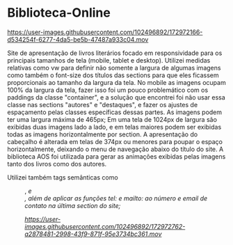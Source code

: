 # Biblioteca-Online

https://user-images.githubusercontent.com/102496892/172972166-d534254f-6277-4da5-be5b-47487a933c04.mov

Site de apresentação de livros literários focado em responsividade para os principais tamanhos de tela (mobile, tablet e desktop).
Utilizei medidas relativas como vw para definir não somente a largura de algumas imagens como também o font-size dos títulos das sections para que eles ficassem proporcionais ao tamanho da largura da tela.
No mobile as imagens ocupam 100% da largura da tela, fazer isso foi um pouco problemático com os paddings da classe "container", e a solução que encontrei foi não usar essa classe nas sections "autores" e "destaques", e fazer os ajustes de espaçamento pelas classes específicas dessas partes. As imagens podem ter uma largura máxima de 465px;
Em uma tela de 1024px de largura são exibidas duas imagens lado a lado, e em telas maiores podem ser exibidas todas as imagens horizontalmente por section.
A apresentação do cabeçalho é alterada em telas de 374px ou menores para poupar o espaço horizontalmente, deixando o menu de navegação abaixo do título do site.
A biblioteca AOS foi utilizada para gerar as animações exibidas pelas imagens tanto dos livros como dos autores.

Utilizei também tags semânticas como <figure>, <cite> e <address>, além de aplicar as funções tel: e mailto: ao número e email de contato na última section do site;

https://user-images.githubusercontent.com/102496892/172972762-a2878481-2998-43f9-871f-95e3734bc361.mov
